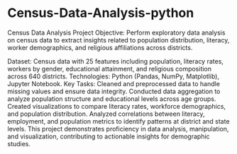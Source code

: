 # Census-Data-Analysis-python

Census Data Analysis Project
Objective: Perform exploratory data analysis on census data to extract insights related to population distribution, literacy, worker demographics, and religious affiliations across districts.

Dataset: Census data with 25 features including population, literacy rates, workers by gender, educational attainment, and religious composition across 640 districts.
Technologies: Python (Pandas, NumPy, Matplotlib), Jupyter Notebook.
Key Tasks:
Cleaned and preprocessed data to handle missing values and ensure data integrity.
Conducted data aggregation to analyze population structure and educational levels across age groups.
Created visualizations to compare literacy rates, workforce demographics, and population distribution.
Analyzed correlations between literacy, employment, and population metrics to identify patterns at district and state levels.
This project demonstrates proficiency in data analysis, manipulation, and visualization, contributing to actionable insights for demographic studies.
